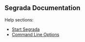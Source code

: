 ## Segrada Documentation

Help sections:

* [Start Segrada](run.md)
* [Command Line Options](command_line_options.md)
